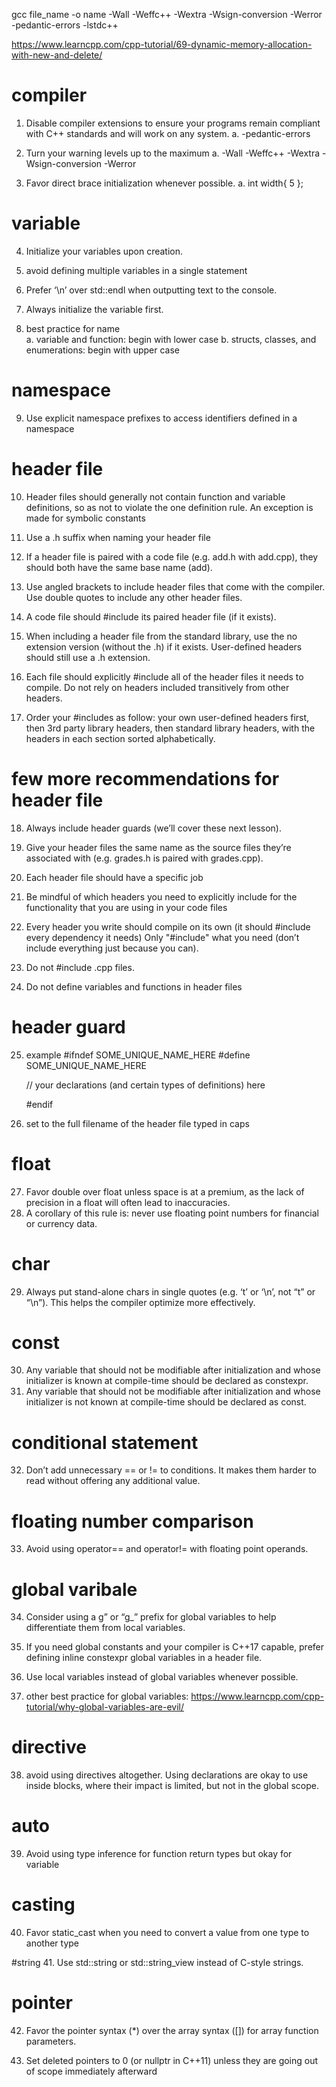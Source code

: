 gcc file_name -o name -Wall -Weffc++ -Wextra -Wsign-conversion -Werror -pedantic-errors -lstdc++

https://www.learncpp.com/cpp-tutorial/69-dynamic-memory-allocation-with-new-and-delete/

# compiler
1. Disable compiler extensions to ensure your programs remain compliant with C++ standards and will work on any system.
    a. -pedantic-errors

2. Turn your warning levels up to the maximum
    a. -Wall -Weffc++ -Wextra -Wsign-conversion -Werror

3. Favor direct brace initialization whenever possible.
    a. int width{ 5 };

# variable

4. Initialize your variables upon creation.

5. avoid defining multiple variables in a single statement
6.  Prefer ‘\n’ over std::endl when outputting text to the console.
7. Always initialize the variable first.

8. best practice for name   
    a. variable and function: begin with lower case
    b. structs, classes, and enumerations: begin with upper case

# namespace
9. Use explicit namespace prefixes to access identifiers defined in a namespace

# header file
10. Header files should generally not contain function and variable definitions, so as not to violate the one definition rule. An exception is made for symbolic constants

11. Use a .h suffix when naming your header file

12. If a header file is paired with a code file (e.g. add.h with add.cpp), they should both have the same base name (add).

13. Use angled brackets to include header files that come with the compiler. Use double quotes to include any other header files.

14. A code file should #include its paired header file (if it exists).

15. When including a header file from the standard library, use the no extension version (without the .h) if it exists. User-defined headers should still use a .h extension.

16. Each file should explicitly #include all of the header files it needs to compile. Do not rely on headers included transitively from other headers.

17. Order your #includes as follow: your own user-defined headers first, then 3rd party library headers, then standard library headers, with the headers in each section sorted alphabetically.

# few more recommendations for header file

18. Always include header guards (we’ll cover these next lesson).

19. Give your header files the same name as the source files they’re associated with (e.g. grades.h is paired with grades.cpp).
20. Each header file should have a specific job
21. Be mindful of which headers you need to explicitly include for the functionality that you are using in your code files
22. Every header you write should compile on its own (it should #include every dependency it needs)
Only "#include" what you need (don’t include everything just because you can).
23. Do not #include .cpp files.
24. Do not define variables and functions in header files 

# header guard
25. example
    #ifndef SOME_UNIQUE_NAME_HERE
    #define SOME_UNIQUE_NAME_HERE
    
    // your declarations (and certain types of definitions) here
    
    #endif
26. set to the full filename of the header file typed in caps

# float

27. Favor double over float unless space is at a premium, as the lack of precision in a float will often lead to inaccuracies.
28. A corollary of this rule is: never use floating point numbers for financial or currency data.

# char
29. Always put stand-alone chars in single quotes (e.g. ‘t’ or ‘\n’, not “t” or “\n”). This helps the compiler optimize more effectively.

# const
30. Any variable that should not be modifiable after initialization and whose initializer is known at compile-time should be declared as constexpr.
31. Any variable that should not be modifiable after initialization and whose initializer is not known at compile-time should be declared as const.

# conditional statement
32. Don’t add unnecessary == or != to conditions. It makes them harder to read without offering any additional value.


# floating number comparison
33. Avoid using operator== and operator!= with floating point operands.
 
# global varibale
34. Consider using a g” or “g_” prefix for global variables to help differentiate them from local variables.

35. If you need global constants and your compiler is C++17 capable, prefer defining inline constexpr global variables in a header file.

36. Use local variables instead of global variables whenever possible.
37. other best practice for global variables: https://www.learncpp.com/cpp-tutorial/why-global-variables-are-evil/

# directive
38. avoid using directives altogether. Using declarations are okay to use inside blocks, where their impact is limited, but not in the global scope.

# auto
39. Avoid using type inference for function return types but okay for variable

# casting
40. Favor static_cast when you need to convert a value from one type to another type

#string
41. Use std::string or std::string_view  instead of C-style strings.

# pointer
42. Favor the pointer syntax (*) over the array syntax ([]) for array function parameters.

43. Set deleted pointers to 0 (or nullptr in C++11) unless they are going out of scope immediately afterward



